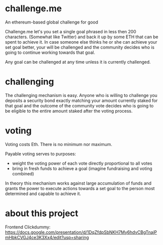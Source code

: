 # challenge.me
An ethereum-based global challenge for good

Challenge.me let's you set a single goal phrased in less then 200 characters. (Somewhat like Twitter) and back it up by some ETH that can be spent to achieve it. In case someone else thinks he or she can achieve your set goal better, your will be challenged and the community decides who is going to continue working towards that goal.

Any goal can be challenged at any time unless it is currently challenged.

# challenging
The challenging mechanism is easy. Anyone who is willing to challenge you deposits a security bond exactly matching your amount currently staked for that goal and the outcome of the community vote decides who is going to be eligible to the entire amount staked after the voting process.

# voting
Voting costs Eth. There is no minimum nor maximum.

Payable voting serves to purposes:
* weight the voting power of each vote directly proportional to all votes
* bring in fresh funds to achieve a goal (imagine fundraising and voting combined)

In theory this mechanism works against large accumulation of funds and grants the power to execute actions towards a set goal to the person most determined and capable to achieve it.

# about this project
Frontend Clickdummy: https://docs.google.com/presentation/d/1DqZfdpSbNKH7My6hdvCBgTnajPmHbkCVGJ4ce3K3Xx4/edit?usp=sharing



